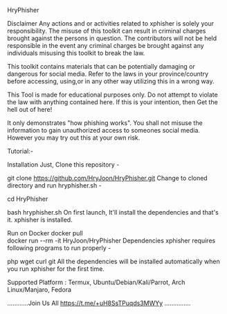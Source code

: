 HryPhisher

Disclaimer
Any actions and or activities related to xphisher is solely your responsibility. The misuse of this toolkit can result in criminal charges brought against the persons in question. The contributors will not be held responsible in the event any criminal charges be brought against any individuals misusing this toolkit to break the law.

This toolkit contains materials that can be potentially damaging or dangerous for social media. Refer to the laws in your province/country before accessing, using,or in any other way utilizing this in a wrong way.

This Tool is made for educational purposes only. Do not attempt to violate the law with anything contained here. If this is your intention, then Get the hell out of here!

It only demonstrates "how phishing works". You shall not misuse the information to gain unauthorized access to someones social media. However you may try out this at your own risk.

Tutorial:-

Installation
Just, Clone this repository -

git clone https://github.com/HryJoon/HryPhisher.git
Change to cloned directory and run hryphisher.sh -

cd HryPhisher

bash hryphisher.sh
On first launch, It'll install the dependencies and that's it. xphisher is installed.

Run on Docker
docker pull  
docker run --rm -it HryJoon/HryPhisher 
Dependencies
xphisher requires following programs to run properly -

php
wget
curl
git
All the dependencies will be installed automatically when you run xphisher for the first time.

Supported Platform :
Termux, Ubuntu/Debian/Kali/Parrot, Arch Linux/Manjaro, Fedora


............Join Us All https://t.me/+uH8SsTPuqds3MWYy ...............
